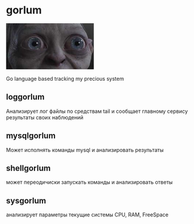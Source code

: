 # gorlum

![Gorlum Logo](/logo.jpg)

Go language based tracking my precious system 

## loggorlum

Анализирует лог файлы по средствам tail и сообщает главному сервису результаты своих наблюдений


## mysqlgorlum

Может исполнять команды mysql и анализировать результаты


## shellgorlum

может переодичиски запускать команды и анализировать ответы


## sysgorlum 

анализирует параметры текущие системы CPU, RAM, FreeSpace



